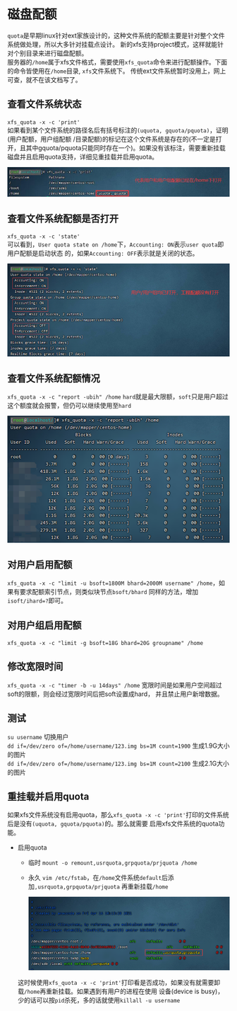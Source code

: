 # 磁盘配额
`quota`是早期linux针对ext家族设计的，这种文件系统的配额主要是针对整个文件系统做处理，所以大多针对挂载点设计。
新的xfs支持project模式，这样就能针对个别目录来进行磁盘配额。  
服务器的`/home`属于xfs文件格式，需要使用`xfs_quota`命令来进行配额操作。下面的命令皆使用在`/home`目录, `xfs`文件系统下。
传统ext文件系统暂时没用上，网上可查，就不在该文档写了。  

## 查看文件系统状态
`xfs_quota -x -c 'print'`  
如果看到某个文件系统的路径名后有括号标注的`(uquota, gquota/pquota)`，证明(用户配额，用户组配额
/目录配额)的标记在这个文件系统是存在的(不一定是打开，且其中gquota/pquota只能同时存在一个)。如果没有该标注，需要重新挂载
磁盘并且启用quota支持，详细见重挂载并启用quota。  
<center>

![image](pics/01.png)
</center>

## 查看文件系统配额是否打开
`xfs_quota -x -c 'state'`  
可以看到，`User quota state on /home`下，`Accounting: ON`表示`user quota`即用户配额是启动状态
的，如果`Accounting: OFF`表示就是关闭的状态。  
<center>

![image](pics/02.png)
</center>

## 查看文件系统配额情况
`xfs_quota -x -c "report -ubih" /home` `hard`就是最大限额，`soft`只是用户超过这个额度就会报警，但仍可以继续使用至`hard`
<center>

![image](pics/03.png)
</center>

## 对用户启用配额
`xfs_quota -x -c "limit -u bsoft=1800M bhard=2000M username" /home`，如果有要求配额索引节点，则类似块节点`bsoft/bhard`
同样的方法，增加`isoft/ihard=?`即可。

## 对用户组启用配额
`xfs_quota -x -c "limit -g bsoft=18G bhard=20G groupname" /home`

## 修改宽限时间
`xfs_quota -x -c "timer -b -u 14days" /home` 宽限时间是如果用户空间超过soft的限额，则会经过宽限时间后把soft设置成hard，
并且禁止用户新增数据。

## 测试
`su username` 切换用户  
`dd if=/dev/zero of=/home/username/123.img bs=1M count=1900` 生成1.9G大小的图片  
`dd if=/dev/zero of=/home/username/123.img bs=1M count=2100` 生成2.1G大小的图片  

## 重挂载并启用quota
如果xfs文件系统没有启用quota，那么`xfs_quota -x -c 'print'`打印的文件系统后是没有`(uquota, gquota/pquota)`的。那么就需要
启用xfs文件系统的quota功能。
- 启用quota
    - 临时 `mount -o remount,usrquota,grpquota/prjquota /home`
    - 永久 `vim /etc/fstab`，在`/home`文件系统`default`后添加`,usrquota,grpquota/prjquota`
      再重新挂载`/home`  
      <center>

      ![image](pics/04.png)
      </center>
    这时候使用`xfs_quota -x -c 'print'`打印看是否成功，如果没有就需要卸载`/home`再重新挂载。如果遇到有用户的进程在使用
    设备(device is busy)，少的话可以按`pid`杀死，多的话就使用`killall -u username`